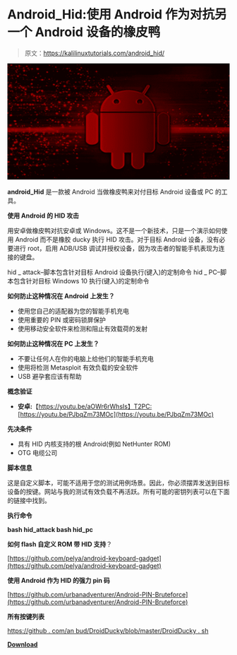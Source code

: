 # Android_Hid:使用 Android 作为对抗另一个 Android 设备的橡皮鸭

> 原文：<https://kalilinuxtutorials.com/android_hid/>

[![Android_Hid : Use Android As Rubber Ducky Against Another Android Device](img/5851309951e19af58224eaffac0ae27c.png "Android_Hid : Use Android As Rubber Ducky Against Another Android Device")](https://1.bp.blogspot.com/-vwtuWoPejaE/YG4nktLSDwI/AAAAAAAAIrM/7uS4f3kHD4kp1F0dCHetzcry58eH9-3aACLcBGAsYHQ/s728/Android%25281%2529.png)

**android_Hid** 是一款被 Android 当做橡皮鸭来对付目标 Android 设备或 PC 的工具。

**使用 Android 的 HID 攻击**

用安卓做橡皮鸭对抗安卓或 Windows。这不是一个新技术，只是一个演示如何使用 Android 而不是橡胶 ducky 执行 HID 攻击。对于目标 Android 设备，没有必要进行 root，启用 ADB/USB 调试并授权设备，因为攻击者的智能手机表现为连接的键盘。

hid _ attack–脚本包含针对目标 Android 设备执行(键入)的定制命令 hid _ PC–脚本包含针对目标 Windows 10 执行(键入)的定制命令

**如何防止这种情况在 Android 上发生？**

*   使用您自己的适配器为您的智能手机充电
*   使用重要的 PIN 或密码锁屏保护
*   使用移动安全软件来检测和阻止有效载荷的发射

**如何防止这种情况在 PC 上发生？**

*   不要让任何人在你的电脑上给他们的智能手机充电
*   使用将检测 Metasploit 有效负载的安全软件
*   USB 避孕套应该有帮助

**概念验证**

*   **安卓:**【https://youtu.be/aOWr6rWhsIs】T2PC:[https://youtu.be/PJbqZm73MOc](https://youtu.be/PJbqZm73MOc)

**先决条件**

*   具有 HID 内核支持的根 Android(例如 NetHunter ROM)
*   OTG 电缆公司

**脚本信息**

这是自定义脚本，可能不适用于您的测试用例场景。因此，你必须摆弄发送到目标设备的按键。网站与我的测试有效负载不再活跃。所有可能的密钥列表可以在下面的链接中找到。

**执行命令**

**bash hid_attack bash hid_pc**

**如何 flash 自定义 ROM 带 HID 支持**？

[https://github.com/pelya/android-keyboard-gadget](https://github.com/pelya/android-keyboard-gadget)

**使用 Android 作为 HID 的强力 pin 码**

[https://github.com/urbanadventurer/Android-PIN-Bruteforce](https://github.com/urbanadventurer/Android-PIN-Bruteforce)

**所有按键列表**

[https://github . com/an bud/DroidDucky/blob/master/DroidDucky . sh](https://github.com/anbud/DroidDucky/blob/master/droidducky.sh)

[**Download**](https://github.com/androidmalware/android_hid)
